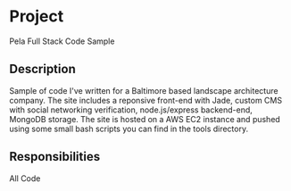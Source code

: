 # Project #

Pela Full Stack Code Sample

## Description ##

Sample of code I've written for a Baltimore based landscape architecture company. The site includes a reponsive front-end with Jade, custom CMS with social networking verification, node.js/express backend-end, MongoDB storage. The site is hosted on a AWS EC2 instance and pushed using some small bash scripts you can find in the tools directory.

## Responsibilities ##

All Code